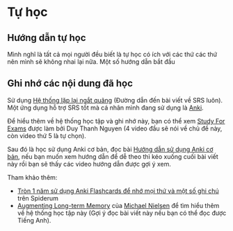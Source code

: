 # Tự học

## Hướng dẫn tự học

Mình nghĩ là tất cả mọi người đều biết là tự học có ích với các thứ các thứ nên mình sẽ không nhai lại nữa. Một số hướng dẫn bắt đầu 

## Ghi nhớ các nội dung đã học

Sử dụng [Hệ thống lặp lại ngắt quãng](https://daihocmo.github.io/ngoai-ngu/srs/) (Đường dẫn đến bài viết về SRS luôn). Một ứng dụng hỗ trợ SRS tốt mà cá nhân mình đang sử dụng là [Anki](https://apps.ankiweb.net/).

Để hiểu thêm về hệ thống học tập và ghi nhớ này, bạn có thể xem [Study For Exams](https://www.youtube.com/playlist?list=PLCI5VGItTkAtyyUY_DJ3-_L90BUD6Aeg9) được làm bởi Duy Thanh Nguyen (4 video đầu sẽ nói về chủ đề này, còn video thứ 5 là tự chọn).

Sau đó là học sử dụng Anki cơ bản, đọc bài [Hướng dẫn sử dụng Anki cơ bản](https://daihocmo.github.io/ngoai-ngu/anki/), nếu bạn muốn xem hướng dẫn để dễ theo thì kéo xuống cuối bài viết này rồi bạn sẽ thấy các video hướng dẫn được gợi ý xem.

Tham khảo thêm:

- [Tròn 1 năm sử dụng Anki Flashcards để nhớ mọi thứ và một số ghi chú](https://spiderum.com/bai-dang/Tron-1-nam-su-dung-Anki-de-nho-moi-thu-va-mot-so-ghi-chu-8pz) trên Spiderum
- [Augmenting Long-term Memory](https://augmentingcognition.com/ltm.html) của [Michael Nielsen](https://michaelnielsen.org) để tìm hiểu thêm về hệ thống học tập này (Gợi ý đọc bài viết này nếu bạn có thể đọc được Tiếng Anh).
